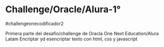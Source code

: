 # Challenge/Oracle/Alura-1°
#challengeonecodificador2


Primera parte del desafío/challenge de Oracla One Next Education/Alura Latam
Encriptar yd esencriptar texto con html, css y javascript
